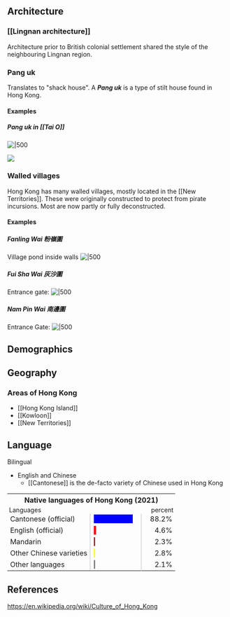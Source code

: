 
## Architecture

### [[Lingnan architecture]]

Architecture prior to British colonial settlement shared the style of the neighbouring Lingnan region.
### Pang uk

Translates to "shack house". A ***Pang uk*** is a type of stilt house found in Hong Kong. 

#### Examples

##### Pang uk in [[Tai O]]
![|500](https://i.imgur.com/dBLeXGg.jpeg)

![](https://i.imgur.com/OPMAl8O.jpeg)

### Walled villages

Hong Kong has many walled villages, mostly located in the [[New Territories]]. These were originally constructed to protect from pirate incursions. Most are now partly or fully deconstructed.

#### Examples

##### Fanling Wai 粉嶺圍

Village pond inside walls
![|500](https://i.imgur.com/YKPRKyF.png)

##### Fui Sha Wai 灰沙圍

Entrance gate:
![|500](https://i.imgur.com/TuLSYHv.png)

##### Nam Pin Wai 南邊圍

Entrance Gate:
![|500](https://i.imgur.com/lytmF2r.png)

## Demographics



## Geography

### Areas of Hong Kong

 - [[Hong Kong Island]]
 - [[Kowloon]]
 - [[New Territories]]

## Language

Bilingual
 - English and Chinese
	 - [[Cantonese]] is the de-facto variety of Chinese used in Hong Kong

<table style="text-align:left; border-collapse:collapse; width:100%;">
<tbody><tr><th style="text-align:center;" colspan="5">Native languages of Hong Kong (2021)</th></tr>
<tr style="font-size:88%; height:4px;">
<td colspan="2" style="padding:0 4px; text-align:left;">Languages</td>
<td style="width:100px; text-align:left;"></td>
<td colspan="2" style="padding:0 4px; width:1em; text-align:right;">percent</td>
</tr>
<tr>
<td colspan="2" style="padding-left: 0.4em; padding-right: 0.4em; min-width: 8em;">Cantonese (official) </td>
<td style="width: 100px; border-left: solid 1px silver; border-right: solid 1px silver;"><div style="background:Blue; width: 88.2%; overflow: hidden;"> </div></td>
<td colspan="2" style="padding-left: 1.2em; padding-right: 0.4em; text-align: right;"> 88.2%</td>
</tr>
<tr>
<td colspan="2" style="padding-left: 0.4em; padding-right: 0.4em; min-width: 8em;">English (official) </td>
<td style="width: 100px; border-left: solid 1px silver; border-right: solid 1px silver;"><div style="background:Red; width:4.6%; overflow: hidden;"> </div></td>
<td colspan="2" style="padding-left: 1.2em; padding-right: 0.4em; text-align: right;">4.6%</td>
</tr>
<tr>
<td colspan="2" style="padding-left: 0.4em; padding-right: 0.4em; min-width: 8em;">Mandarin</td>
<td style="width: 100px; border-left: solid 1px silver; border-right: solid 1px silver;"><div style="background:brown; width:2.3%; overflow: hidden;"> </div></td>
<td colspan="2" style="padding-left: 1.2em; padding-right: 0.4em; text-align: right;">2.3%</td>
</tr>
<tr>
<td colspan="2" style="padding-left: 0.4em; padding-right: 0.4em; min-width: 8em;">Other Chinese varieties </td>
<td style="width: 100px; border-left: solid 1px silver; border-right: solid 1px silver;"><div style="background:Yellow; width:2.8%; overflow: hidden;"> </div></td>
<td colspan="2" style="padding-left: 1.2em; padding-right: 0.4em; text-align: right;">2.8%</td>
</tr>
<tr>
<td colspan="2" style="padding-left: 0.4em; padding-right: 0.4em; min-width: 8em;">Other languages</td>
<td style="width: 100px; border-left: solid 1px silver; border-right: solid 1px silver;"><div style="background:gray; width: 2.1%; overflow: hidden;"> </div></td>
<td colspan="2" style="padding-left: 1.2em; padding-right: 0.4em; text-align: right;"> 2.1%</td>
</tr></tbody></table>

## References

https://en.wikipedia.org/wiki/Culture_of_Hong_Kong